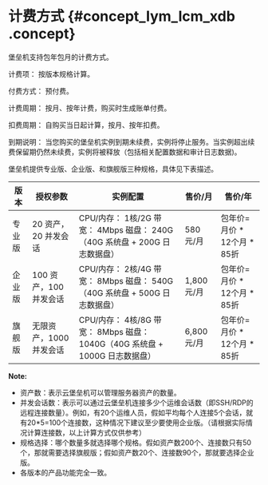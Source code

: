 # 计费方式 {#concept_lym_lcm_xdb .concept}

堡垒机支持包年包月的计费方式。

计费项： 按版本规格计算。

付费方式： 预付费。

计费周期： 按月、按年计费，购买时生成账单付费。

扣费周期： 自购买当日起计算，按月、按年扣费。

到期说明： 当您购买的堡垒机实例到期未续费，实例将停止服务。当实例超出续费保留期仍然未续费，实例将被释放（包括相关配置数据和审计日志数据\)。

堡垒机提供专业版、企业版、和旗舰版三种规格，具体见下表描述。

|版本|授权参数|实例配置|售价/月|售价/年|
|--|----|----|----|----|
|专业版|20 资产，20 并发会话|CPU/内存： 1核/2G 带宽： 4Mbps 磁盘： 240G（40G 系统盘 + 200G 日志数据盘）|580 元/月|包年价=月价 \* 12个月 \* 85折|
|企业版|100 资产，100 并发会话|CPU/内存： 2核/4G 带宽： 8Mbps 磁盘： 540G （40G 系统盘 + 500G 日志数据盘）|1,800 元/月|包年价=月价 \* 12个月 \* 85折|
|旗舰版|无限资产，1000 并发会话|CPU/内存： 4核/8G 带宽： 8Mbps 磁盘： 1040G（40G 系统盘 + 1000G 日志数据盘）|6,800 元/月|包年价=月价 \* 12个月 \* 85折|

**Note:** 

-   资产数：表示云堡垒机可以管理服务器资产的数量。
-   并发会话数：表示可以通过云堡垒机连接多少个运维会话数（即SSH/RDP的远程连接数量）。例如，有20个运维人员，假如平均每个人连接5个会话，就有20\*5=100个连接数，这种情况下建议至少要使用企业版。（请根据实际情况计算连接数，以上计算方式仅供参考）
-   规格选择：哪个数量多就选择哪个规格。假如资产数200个、连接数只有50个，那就需要选择旗舰版；假如资产数20个、连接数90个，那就要选择企业版。
-   各版本的产品功能完全一致。

